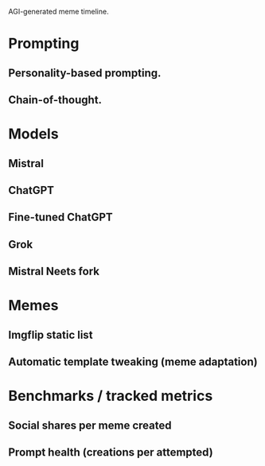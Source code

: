 AGI-generated meme timeline.

# Prompting
## Personality-based prompting.
## Chain-of-thought.

# Models
## Mistral
## ChatGPT
## Fine-tuned ChatGPT
## Grok
## Mistral Neets fork

# Memes
## Imgflip static list
## Automatic template tweaking (meme adaptation)

# Benchmarks / tracked metrics
## Social shares per meme created
## Prompt health (creations per attempted)